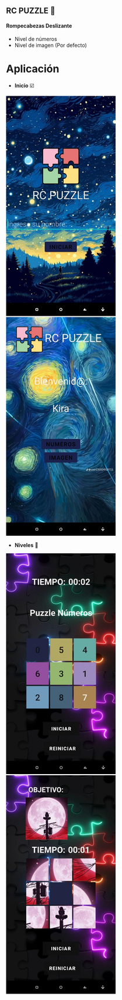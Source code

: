 ## RC PUZZLE :iphone: 

#### Rompecabezas Deslizante 
-  Nivel de números
- Nivel de imagen (Por defecto)


# Aplicación
- **Inicio** ☑️
  
<img width="300" src="https://github.com/Kira2602/imagenes/blob/main/puzzle1.jpeg"> <img width="300" src="https://github.com/Kira2602/imagenes/blob/main/puzzle2.jpeg"> 

- **Niveles** :space_invader:

<img width="300" src="https://github.com/Kira2602/imagenes/blob/main/puzzle3.jpeg"> <img width="300" src="https://github.com/Kira2602/imagenes/blob/main/puzzle4.jpeg"> 

